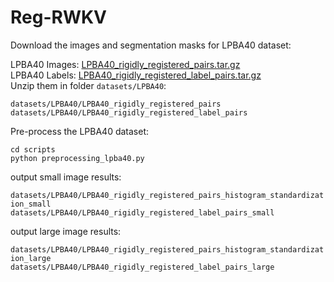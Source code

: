 # Reg-RWKV
Download the images and segmentation masks for LPBA40 dataset:

   LPBA40 Images: [LPBA40_rigidly_registered_pairs.tar.gz](https://www.synapse.org/#!Synapse:syn3251419)  
   LPBA40 Labels: [LPBA40_rigidly_registered_label_pairs.tar.gz](https://www.synapse.org/#!Synapse:syn3251070)  
Unzip them in folder `datasets/LPBA40`:

   `datasets/LPBA40/LPBA40_rigidly_registered_pairs`  
   `datasets/LPBA40/LPBA40_rigidly_registered_label_pairs`  

  Pre-process the LPBA40 dataset:

   ```shell
   cd scripts
   python preprocessing_lpba40.py
   ```
   
   output small image results:
   
   `datasets/LPBA40/LPBA40_rigidly_registered_pairs_histogram_standardization_small`  
   `datasets/LPBA40/LPBA40_rigidly_registered_label_pairs_small`

   output large image results:
   
   `datasets/LPBA40/LPBA40_rigidly_registered_pairs_histogram_standardization_large`  
   `datasets/LPBA40/LPBA40_rigidly_registered_label_pairs_large`
